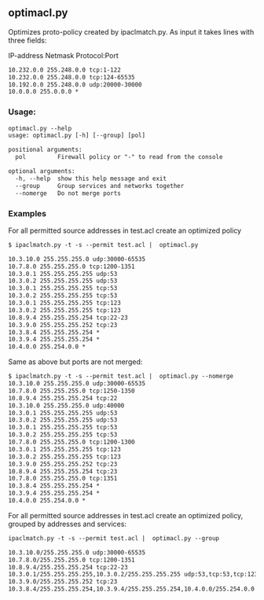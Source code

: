 ## optimacl.py
Optimizes proto-policy created by ipaclmatch.py. As input it takes lines with three fields:

IP-address Netmask Protocol:Port

```txt
10.232.0.0 255.248.0.0 tcp:1-122 
10.232.0.0 255.248.0.0 tcp:124-65535 
10.192.0.0 255.248.0.0 udp:20000-30000 
10.0.0.0 255.0.0.0 * 
```

### Usage:

```txt
optimacl.py --help
usage: optimacl.py [-h] [--group] [pol]

positional arguments:
  pol         Firewall policy or "-" to read from the console

optional arguments:
  -h, --help  show this help message and exit
  --group     Group services and networks together
  --nomerge   Do not merge ports
```

### Examples

For all permitted source addresses in test.acl create an optimized policy

```txt
$ ipaclmatch.py -t -s --permit test.acl |  optimacl.py

10.3.10.0 255.255.255.0 udp:30000-65535
10.7.8.0 255.255.255.0 tcp:1200-1351
10.3.0.1 255.255.255.255 udp:53
10.3.0.2 255.255.255.255 udp:53
10.3.0.1 255.255.255.255 tcp:53
10.3.0.2 255.255.255.255 tcp:53
10.3.0.1 255.255.255.255 tcp:123
10.3.0.2 255.255.255.255 tcp:123
10.8.9.4 255.255.255.254 tcp:22-23
10.3.9.0 255.255.255.252 tcp:23
10.3.8.4 255.255.255.254 *
10.3.9.4 255.255.255.254 *
10.4.0.0 255.254.0.0 *
```

Same as above but ports are not merged:

```txt
$ ipaclmatch.py -t -s --permit test.acl |  optimacl.py --nomerge
10.3.10.0 255.255.255.0 udp:30000-65535
10.7.8.0 255.255.255.0 tcp:1250-1350
10.8.9.4 255.255.255.254 tcp:22
10.3.10.0 255.255.255.0 udp:40000
10.3.0.1 255.255.255.255 udp:53
10.3.0.2 255.255.255.255 udp:53
10.3.0.1 255.255.255.255 tcp:53
10.3.0.2 255.255.255.255 tcp:53
10.7.8.0 255.255.255.0 tcp:1200-1300
10.3.0.1 255.255.255.255 tcp:123
10.3.0.2 255.255.255.255 tcp:123
10.3.9.0 255.255.255.252 tcp:23
10.8.9.4 255.255.255.254 tcp:23
10.7.8.0 255.255.255.0 tcp:1351
10.3.8.4 255.255.255.254 *
10.3.9.4 255.255.255.254 *
10.4.0.0 255.254.0.0 *
```


For all permitted source addresses in test.acl create an optimized policy, grouped by addresses and services:

```txt
ipaclmatch.py -t -s --permit test.acl |  optimacl.py --group

10.3.10.0/255.255.255.0 udp:30000-65535
10.7.8.0/255.255.255.0 tcp:1200-1351
10.8.9.4/255.255.255.254 tcp:22-23
10.3.0.1/255.255.255.255,10.3.0.2/255.255.255.255 udp:53,tcp:53,tcp:123
10.3.9.0/255.255.255.252 tcp:23
10.3.8.4/255.255.255.254,10.3.9.4/255.255.255.254,10.4.0.0/255.254.0.0 *
```
